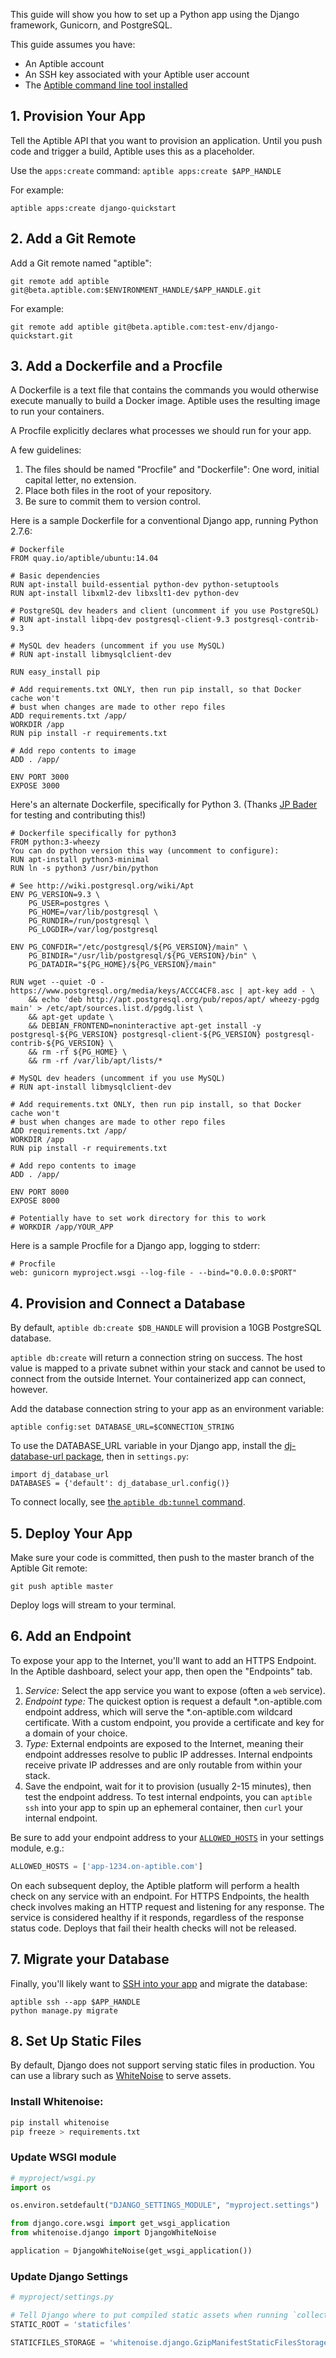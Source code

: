 This guide will show you how to set up a Python app using the Django framework, Gunicorn, and PostgreSQL.

This guide assumes you have:

- An Aptible account
- An SSH key associated with your Aptible user account
- The [Aptible command line tool installed](/topics/cli/how-to-install-cli)

## 1. Provision Your App

Tell the Aptible API that you want to provision an application. Until you push code and trigger a build, Aptible uses this as a placeholder.

Use the `apps:create` command: `aptible apps:create $APP_HANDLE`

For example:

    aptible apps:create django-quickstart

## 2. Add a Git Remote

Add a Git remote named "aptible":

    git remote add aptible git@beta.aptible.com:$ENVIRONMENT_HANDLE/$APP_HANDLE.git

For example:

    git remote add aptible git@beta.aptible.com:test-env/django-quickstart.git

## 3. Add a Dockerfile and a Procfile

A Dockerfile is a text file that contains the commands you would otherwise execute manually to build a Docker image. Aptible uses the resulting image to run your containers.

A Procfile explicitly declares what processes we should run for your app.

A few guidelines:

1. The files should be named "Procfile" and "Dockerfile": One word, initial capital letter, no extension.
2. Place both files in the root of your repository.
3. Be sure to commit them to version control.

Here is a sample Dockerfile for a conventional Django app, running Python 2.7.6:

    # Dockerfile
    FROM quay.io/aptible/ubuntu:14.04

    # Basic dependencies
    RUN apt-install build-essential python-dev python-setuptools
    RUN apt-install libxml2-dev libxslt1-dev python-dev

    # PostgreSQL dev headers and client (uncomment if you use PostgreSQL)
    # RUN apt-install libpq-dev postgresql-client-9.3 postgresql-contrib-9.3

    # MySQL dev headers (uncomment if you use MySQL)
    # RUN apt-install libmysqlclient-dev

    RUN easy_install pip

    # Add requirements.txt ONLY, then run pip install, so that Docker cache won't
    # bust when changes are made to other repo files
    ADD requirements.txt /app/
    WORKDIR /app
    RUN pip install -r requirements.txt

    # Add repo contents to image
    ADD . /app/

    ENV PORT 3000
    EXPOSE 3000

Here's an alternate Dockerfile, specifically for Python 3. (Thanks [JP Bader](https://github.com/lordB8r) for testing and contributing this!)

    # Dockerfile specifically for python3
    FROM python:3-wheezy
    You can do python version this way (uncomment to configure):
    RUN apt-install python3-minimal
    RUN ln -s python3 /usr/bin/python

    # See http://wiki.postgresql.org/wiki/Apt
    ENV PG_VERSION=9.3 \
        PG_USER=postgres \
        PG_HOME=/var/lib/postgresql \
        PG_RUNDIR=/run/postgresql \
        PG_LOGDIR=/var/log/postgresql

    ENV PG_CONFDIR="/etc/postgresql/${PG_VERSION}/main" \
        PG_BINDIR="/usr/lib/postgresql/${PG_VERSION}/bin" \
        PG_DATADIR="${PG_HOME}/${PG_VERSION}/main"

    RUN wget --quiet -O - https://www.postgresql.org/media/keys/ACCC4CF8.asc | apt-key add - \
        && echo 'deb http://apt.postgresql.org/pub/repos/apt/ wheezy-pgdg main' > /etc/apt/sources.list.d/pgdg.list \
        && apt-get update \
        && DEBIAN_FRONTEND=noninteractive apt-get install -y postgresql-${PG_VERSION} postgresql-client-${PG_VERSION} postgresql-contrib-${PG_VERSION} \
        && rm -rf ${PG_HOME} \
        && rm -rf /var/lib/apt/lists/*

    # MySQL dev headers (uncomment if you use MySQL)
    # RUN apt-install libmysqlclient-dev

    # Add requirements.txt ONLY, then run pip install, so that Docker cache won't
    # bust when changes are made to other repo files
    ADD requirements.txt /app/
    WORKDIR /app
    RUN pip install -r requirements.txt

    # Add repo contents to image
    ADD . /app/

    ENV PORT 8000
    EXPOSE 8000

    # Potentially have to set work directory for this to work
    # WORKDIR /app/YOUR_APP


Here is a sample Procfile for a Django app, logging to stderr:

    # Procfile
    web: gunicorn myproject.wsgi --log-file - --bind="0.0.0.0:$PORT"

## 4. Provision and Connect a Database

By default, `aptible db:create $DB_HANDLE` will provision a 10GB PostgreSQL database.

`aptible db:create` will return a connection string on success. The host value is mapped to a private subnet within your stack and cannot be used to connect from the outside Internet. Your containerized app can connect, however.

Add the database connection string to your app as an environment variable:

    aptible config:set DATABASE_URL=$CONNECTION_STRING

To use the DATABASE_URL variable in your Django app, install the [dj-database-url package](https://warehouse.python.org/project/dj-database-url/), then in `settings.py`:

    import dj_database_url
    DATABASES = {'default': dj_database_url.config()}

To connect locally, see [the `aptible db:tunnel` command](/topics/cli/how-to-connect-to-database-from-outside/).

## 5. Deploy Your App

Make sure your code is committed, then push to the master branch of the Aptible Git remote:

    git push aptible master

Deploy logs will stream to your terminal.

## 6. Add an Endpoint

To expose your app to the Internet, you'll want to add an HTTPS Endpoint. In the Aptible dashboard, select your app, then open the "Endpoints" tab. 

1. *Service:* Select the app service you want to expose (often a `web` service).
2. *Endpoint type:* The quickest option is request a default *.on-aptible.com endpoint address, which will serve the *.on-aptible.com wildcard certificate. With a custom endpoint, you provide a certificate and key for a domain of your choice.
3. *Type:* External endpoints are exposed to the Internet, meaning their endpoint addresses resolve to public IP addresses. Internal endpoints receive private IP addresses and are only routable from within your stack.
4. Save the endpoint, wait for it to provision (usually 2-15 minutes), then test the endpoint address. To test internal endpoints, you can `aptible ssh`
 into your app to spin up an ephemeral container, then `curl` your internal endpoint.

Be sure to add your endpoint address to your [`ALLOWED_HOSTS`](https://docs.djangoproject.com/en/1.8/ref/settings/#allowed-hosts) in your settings module, e.g.:

```python
ALLOWED_HOSTS = ['app-1234.on-aptible.com']
```

On each subsequent deploy, the Aptible platform will perform a health check on any service with an endpoint. For HTTPS Endpoints, the health check involves making an HTTP request and listening for any response. The service is considered healthy if it responds, regardless of the response status code. Deploys that fail their health checks will not be released.

## 7. Migrate your Database

Finally, you'll likely want to [SSH into your app](https://support.aptible.com/topics/cli/how-to-ssh-into-app/) and migrate the database:

    aptible ssh --app $APP_HANDLE
    python manage.py migrate

## 8. Set Up Static Files

By default, Django does not support serving static files in production. You can use a library such as [WhiteNoise](https://warehouse.python.org/project/whitenoise/) to serve assets.

### Install Whitenoise:

```bash
pip install whitenoise
pip freeze > requirements.txt
```

### Update WSGI module

```python
# myproject/wsgi.py
import os

os.environ.setdefault("DJANGO_SETTINGS_MODULE", "myproject.settings")

from django.core.wsgi import get_wsgi_application
from whitenoise.django import DjangoWhiteNoise

application = DjangoWhiteNoise(get_wsgi_application())
```

### Update Django Settings

```python
# myproject/settings.py

# Tell Django where to put compiled static assets when running `collectstatic`
STATIC_ROOT = 'staticfiles'

STATICFILES_STORAGE = 'whitenoise.django.GzipManifestStaticFilesStorage'
```
